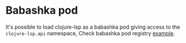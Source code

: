 # Babashka pod

It's possible to load clojure-lsp as a babashka pod giving access to the `clojure-lsp.api` namespace, Check babashka pod registry [example](https://github.com/babashka/pod-registry/blob/master/examples/clojure-lsp.clj).

